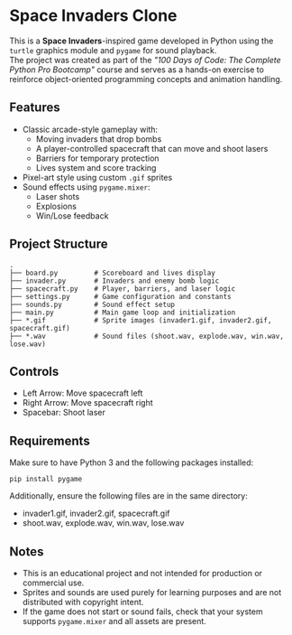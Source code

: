 # Space Invaders Clone

This is a **Space Invaders**-inspired game developed in Python using the `turtle` graphics module and `pygame` for sound playback.  
The project was created as part of the *"100 Days of Code: The Complete Python Pro Bootcamp"* course and serves as a hands-on exercise to reinforce object-oriented programming concepts and animation handling.

## Features

- Classic arcade-style gameplay with:
  - Moving invaders that drop bombs
  - A player-controlled spacecraft that can move and shoot lasers
  - Barriers for temporary protection
  - Lives system and score tracking
- Pixel-art style using custom `.gif` sprites
- Sound effects using `pygame.mixer`:
  - Laser shots
  - Explosions
  - Win/Lose feedback

## Project Structure

```
.
├── board.py         # Scoreboard and lives display
├── invader.py       # Invaders and enemy bomb logic
├── spacecraft.py    # Player, barriers, and laser logic
├── settings.py      # Game configuration and constants
├── sounds.py        # Sound effect setup
├── main.py          # Main game loop and initialization
├── *.gif            # Sprite images (invader1.gif, invader2.gif, spacecraft.gif)
├── *.wav            # Sound files (shoot.wav, explode.wav, win.wav, lose.wav)
```

## Controls

- Left Arrow: Move spacecraft left  
- Right Arrow: Move spacecraft right  
- Spacebar: Shoot laser

## Requirements

Make sure to have Python 3 and the following packages installed:

```
pip install pygame
```

Additionally, ensure the following files are in the same directory:

- invader1.gif, invader2.gif, spacecraft.gif
- shoot.wav, explode.wav, win.wav, lose.wav

## Notes

- This is an educational project and not intended for production or commercial use.
- Sprites and sounds are used purely for learning purposes and are not distributed with copyright intent.
- If the game does not start or sound fails, check that your system supports `pygame.mixer` and all assets are present.
